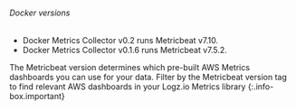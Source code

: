 ###### Docker versions

* Docker Metrics Collector v0.2 runs Metricbeat v7.10.
* Docker Metrics Collector v0.1.6 runs Metricbeat v7.5.2.

<!-- info-box-start:info -->
The Metricbeat version determines which pre-built AWS Metrics dashboards you can use for your data. Filter by the Metricbeat version tag to find relevant  AWS dashboards in your Logz.io Metrics library
{:.info-box.important}
<!-- info-box-end -->